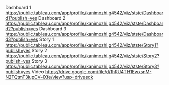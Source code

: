 Dashboard 1 https://public.tableau.com/app/profile/kanimozhi.g4542/viz/stste/Dashboard1?publish=yes
Dashboard 2 https://public.tableau.com/app/profile/kanimozhi.g4542/viz/stste/Dashboard2?publish=yes
Dashboard 3 https://public.tableau.com/app/profile/kanimozhi.g4542/viz/stste/Dashboard3?publish=yes
Story 1 https://public.tableau.com/app/profile/kanimozhi.g4542/viz/stste/Story1?publish=yes
Story 2 https://public.tableau.com/app/profile/kanimozhi.g4542/viz/stste/Story2?publish=yes
Story 3 https://public.tableau.com/app/profile/kanimozhi.g4542/viz/stste/Story3?publish=yes
Video https://drive.google.com/file/d/1hRU4TH1EwxsnM-N2TQtmT3iupCV-lXfe/view?usp=drivesdk
